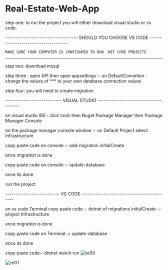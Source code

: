 # Real-Estate-Web-App

 step one: to run the project you will either download visual studio or vs code.
 
  ------------------------------------ SHOULD YOU CHOOSE VS CODE -------------------------------------
    
    MAKE SURE YOUR COMPUTER IS CONFIGURED TO RUN .NET CORE PROJECTS   
    
  ---------------- ----------------------------------------------------------------
 
 step two: download mssql 
 
 step three : open API then open appsettings :- on DefaultConnetion :  change the values of *** to your own database connection values
 
 step four: you will need to create migration 
 
 ---------------------------- VISUAL STUDIO ---------------------------------------
 
 on visual studio IDE : click tools then Nuget Package Manager then Package Manager Console 

 on the package manager console window  :- on Default Project select Infrastructure
 
 copy paste code on console :- add-migration initialCreate
 
 once migration is done 
 
 copy paste code on console :- update-database 
 
 once its done 
 
 run the project 
 
 --------------------------- VS CODE --------------------------------------------
 
 on vs code Terminal copy paste code :- dotnet ef migrations initialCreate --project Infrastructure 
 
 once migration is done 
 
 copy paste code on Terminal := update-database 
 
 once its done 
 
 copy paste code:- dotnet watch run 
![re00](https://user-images.githubusercontent.com/39485154/155524369-3857b32a-52fc-4062-b043-eaa9ecab74af.PNG)

![re01](https://user-images.githubusercontent.com/39485154/155524462-d2d779f0-abe3-46dd-a011-6cbcf5692b2e.PNG)
